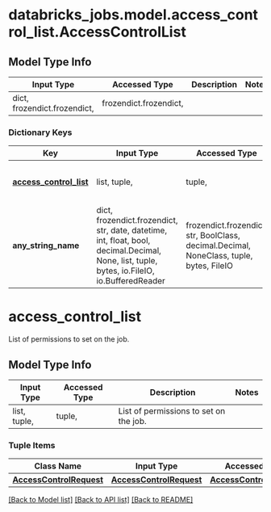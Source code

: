 # databricks_jobs.model.access_control_list.AccessControlList

## Model Type Info
Input Type | Accessed Type | Description | Notes
------------ | ------------- | ------------- | -------------
dict, frozendict.frozendict,  | frozendict.frozendict,  |  | 

### Dictionary Keys
Key | Input Type | Accessed Type | Description | Notes
------------ | ------------- | ------------- | ------------- | -------------
**[access_control_list](#access_control_list)** | list, tuple,  | tuple,  | List of permissions to set on the job. | [optional] 
**any_string_name** | dict, frozendict.frozendict, str, date, datetime, int, float, bool, decimal.Decimal, None, list, tuple, bytes, io.FileIO, io.BufferedReader | frozendict.frozendict, str, BoolClass, decimal.Decimal, NoneClass, tuple, bytes, FileIO | any string name can be used but the value must be the correct type | [optional]

# access_control_list

List of permissions to set on the job.

## Model Type Info
Input Type | Accessed Type | Description | Notes
------------ | ------------- | ------------- | -------------
list, tuple,  | tuple,  | List of permissions to set on the job. | 

### Tuple Items
Class Name | Input Type | Accessed Type | Description | Notes
------------- | ------------- | ------------- | ------------- | -------------
[**AccessControlRequest**](AccessControlRequest.md) | [**AccessControlRequest**](AccessControlRequest.md) | [**AccessControlRequest**](AccessControlRequest.md) |  | 

[[Back to Model list]](../../README.md#documentation-for-models) [[Back to API list]](../../README.md#documentation-for-api-endpoints) [[Back to README]](../../README.md)

